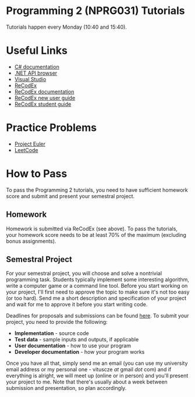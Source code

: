 # Programming 2 (NPRG031) Tutorials

Tutorials happen every Monday (10:40 and 15:40).

# Useful Links

* [C# documentation](https://learn.microsoft.com/en-us/dotnet/csharp/)
* [.NET API browser](https://learn.microsoft.com/en-us/dotnet/api/)
* [Visual Studio](https://visualstudio.microsoft.com/)
* [ReCodEx](https://recodex.mff.cuni.cz/)
* [ReCodEx documentation](https://github.com/ReCodEx/wiki/wiki/User-documentation)
* [ReCodEx new user guide](http://www.ms.mff.cuni.cz/ReCodEx/NewUserDocEng.pdf)
* [ReCodEx student guide](http://www.ms.mff.cuni.cz/ReCodEx/StudentDocEng.pdf)

# Practice Problems

* [Project Euler](https://projecteuler.net/)
* [LeetCode](https://leetcode.com/)

# How to Pass

To pass the Programming 2 tutorials, you need to have sufficient homework score and submit and present your semestral project.

## Homework

Homework is submitted via ReCodEx (see above). To pass the tutorials, your homework score needs to be at least 70% of the maximum (excluding bonus assignments).

## Semestral Project

For your semestral project, you will choose and solve a nontrivial programming task. Students typically implement some interesting algorithm, write a computer game or a command line tool. Before you start working on your project, I'll first need to approve the topic to make sure it's not too easy (or too hard). Send me a short description and specification of your project and wait for me to approve it before you start writing code.

Deadlines for proposals and submissions can be found [here](https://ksvi.mff.cuni.cz/~dingle/2023-4/prog_2/programming_2.html). To submit your project, you need to provide the following:

* **Implementation** - source code
* **Test data** - sample inputs and outputs, if applicable
* **User documentation** - how to use your program
* **Developer documentation** - how your program works

Once you have all that, simply send me an email (you can use my university email address or my personal one - vituscze *at* gmail *dot* com) and if everything is alright, we will meet up (online or in person) and you'll present your project to me. Note that there's usually about a week between submission and presentation, so plan accordingly.
